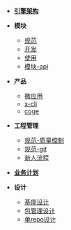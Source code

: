 - [**引擎架构**](./docs/xengine/arch/xengine-引擎架构.md)

- **模块**
  - [规范](./docs/modules/模块-规范.md)
  - [开发](./docs/modules/模块-开发.md)
  - [使用](./docs/modules/模块-使用.md)
  - [模块-api](./docs/modules/all/模块-scan.md)
- **产品**
  - [微应用](./docs/product/微应用.md)
  - [x-cli](./docs/product/x-cli.md)
  - [coge](./docs/product/coge.md)
- **工程管理**
  <!--- [TODO 计划](./docs/versionlize/TODO-计划.md)-->
  - [规范-质量控制](./docs/versionlize/规范-质量控制.md)
  - [规范-git](./docs/versionlize/规范-git.md)
  <!--- [规范-git-仓库](./docs/versionlize/规范-git-仓库.md)-->
  <!--- [规范-版本](./docs/versionlize/规范-semver2.0.md)-->
  - [新人流程](./新人流程.md)
- [**业务计划**](./开发计划.md)
- **设计**
  - [基座设计](./基座设计.md)
  - [包管理设计](./包管理设计.md) 
  - [单repo设计](./单repo设计.md)
  
  

